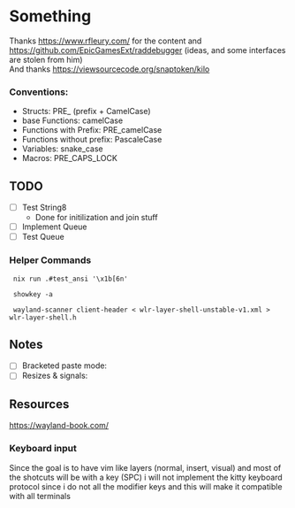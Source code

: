 # Something
Thanks https://www.rfleury.com/ for the content and https://github.com/EpicGamesExt/raddebugger (ideas, and some interfaces are stolen from him) \
And thanks https://viewsourcecode.org/snaptoken/kilo

### Conventions:
- Structs: PRE_ (prefix + CamelCase)
- base Functions: camelCase
- Functions with Prefix: PRE_camelCase 
- Functions without prefix: PascaleCase 
- Variables: snake_case 
- Macros: PRE_CAPS_LOCK

## TODO 
- [ ] Test String8 
  - Done for initilization and join stuff
- [ ] Implement Queue
- [ ] Test Queue

### Helper Commands

``` fish
 nix run .#test_ansi '\x1b[6n'
```

``` fish
 showkey -a
```

``` fish
 wayland-scanner client-header < wlr-layer-shell-unstable-v1.xml > wlr-layer-shell.h
```

## Notes
- [ ] Bracketed paste mode:
- [ ] Resizes & signals:

## Resources
https://wayland-book.com/

### Keyboard input
Since the goal is to have vim like layers (normal, insert, visual) and most
of the shotcuts will be with a  <leader> key (SPC) i will not implement the kitty 
keyboard protocol since i do not all the modifier keys and this will make it compatible with all terminals 

